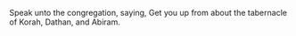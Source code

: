 Speak unto the congregation, saying, Get you up from about the tabernacle of Korah, Dathan, and Abiram.

